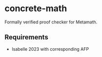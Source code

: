 # concrete-math

Formally verified proof checker for Metamath.

## Requirements

- Isabelle 2023 with corresponding AFP
